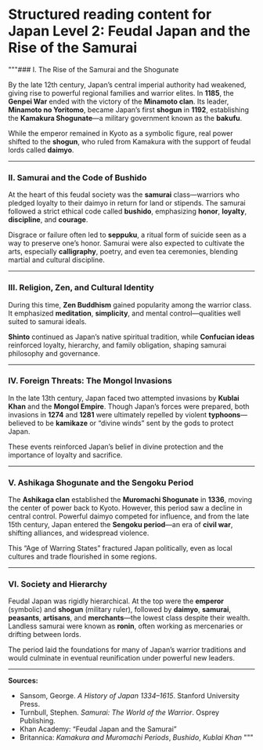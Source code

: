 # Structured reading content for Japan Level 2: Feudal Japan and the Rise of the Samurai

"""### I. The Rise of the Samurai and the Shogunate

By the late 12th century, Japan’s central imperial authority had weakened, giving rise to powerful regional families and warrior elites. In **1185**, the **Genpei War** ended with the victory of the **Minamoto clan**. Its leader, **Minamoto no Yoritomo**, became Japan’s first **shogun** in **1192**, establishing the **Kamakura Shogunate**—a military government known as the **bakufu**.

While the emperor remained in Kyoto as a symbolic figure, real power shifted to the **shogun**, who ruled from Kamakura with the support of feudal lords called **daimyo**.

---

### II. Samurai and the Code of Bushido

At the heart of this feudal society was the **samurai** class—warriors who pledged loyalty to their daimyo in return for land or stipends. The samurai followed a strict ethical code called **bushido**, emphasizing **honor**, **loyalty**, **discipline**, and **courage**.

Disgrace or failure often led to **seppuku**, a ritual form of suicide seen as a way to preserve one’s honor. Samurai were also expected to cultivate the arts, especially **calligraphy**, poetry, and even tea ceremonies, blending martial and cultural discipline.

---

### III. Religion, Zen, and Cultural Identity

During this time, **Zen Buddhism** gained popularity among the warrior class. It emphasized **meditation**, **simplicity**, and mental control—qualities well suited to samurai ideals.

**Shinto** continued as Japan’s native spiritual tradition, while **Confucian ideas** reinforced loyalty, hierarchy, and family obligation, shaping samurai philosophy and governance.

---

### IV. Foreign Threats: The Mongol Invasions

In the late 13th century, Japan faced two attempted invasions by **Kublai Khan** and the **Mongol Empire**. Though Japan’s forces were prepared, both invasions in **1274** and **1281** were ultimately repelled by violent **typhoons**—believed to be **kamikaze** or “divine winds” sent by the gods to protect Japan.

These events reinforced Japan’s belief in divine protection and the importance of loyalty and sacrifice.

---

### V. Ashikaga Shogunate and the Sengoku Period

The **Ashikaga clan** established the **Muromachi Shogunate** in **1336**, moving the center of power back to Kyoto. However, this period saw a decline in central control. Powerful daimyo competed for influence, and from the late 15th century, Japan entered the **Sengoku period**—an era of **civil war**, shifting alliances, and widespread violence.

This “Age of Warring States” fractured Japan politically, even as local cultures and trade flourished in some regions.

---

### VI. Society and Hierarchy

Feudal Japan was rigidly hierarchical. At the top were the **emperor** (symbolic) and **shogun** (military ruler), followed by **daimyo**, **samurai**, **peasants**, **artisans**, and **merchants**—the lowest class despite their wealth. Landless samurai were known as **ronin**, often working as mercenaries or drifting between lords.

The period laid the foundations for many of Japan’s warrior traditions and would culminate in eventual reunification under powerful new leaders.

---

**Sources:**
- Sansom, George. *A History of Japan 1334–1615*. Stanford University Press.
- Turnbull, Stephen. *Samurai: The World of the Warrior*. Osprey Publishing.
- Khan Academy: “Feudal Japan and the Samurai”
- Britannica: *Kamakura and Muromachi Periods*, *Bushido*, *Kublai Khan*
"""
